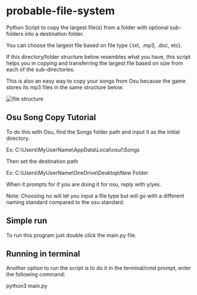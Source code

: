 # probable-file-system
Python Script to copy the largest file(s) from a folder with optional sub-folders into a destination folder.  

You can choose the largest file based on file type (.txt, .mp3, .doc, etc). 

If this directory/folder structure below resembles what you have, this script helps you in copying and transferring the largest file based on size from each of the sub-directories.

This is also an easy way to copy your songs from Osu because the game stores its mp3 files in the same structure below.

![file structure](https://github.com/ReStartQ/probable-system/blob/main/Structure.png)

## Osu Song Copy Tutorial

To do this with Osu, find the Songs folder path and input it as the initial directory.

Ex: C:\Users\MyUserName\AppData\Local\osu!\Songs

Then set the destination path

Ex: C:\Users\MyUserName\OneDrive\Desktop\New Folder

When it prompts for if you are doing it for osu, reply with y/yes. 

Note: Choosing no will let you input a file type but will go with a different naming standard compared to the osu standard.






## Simple run
To run this program just double click the main.py file.
## Running in terminal 
Another option to run the script is to do it in the terminal/cmd prompt, enter the following command:

python3 main.py


